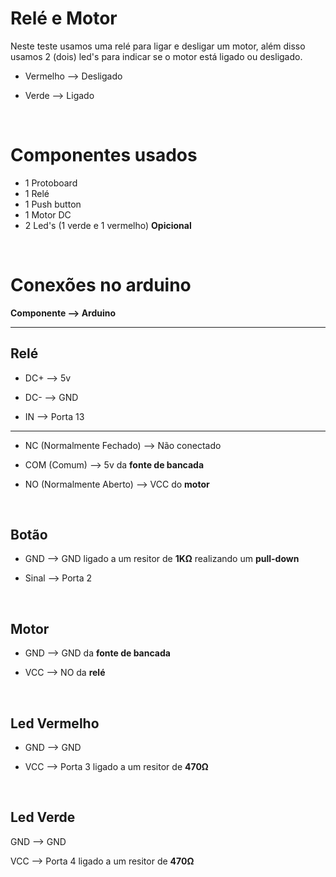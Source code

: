<h1>Relé e Motor</h1>
<div>
Neste teste usamos uma relé para ligar e desligar um motor, além disso usamos 2 (dois) led's para indicar se o motor está ligado ou desligado.

- Vermelho --> Desligado

- Verde --> Ligado

<div></br>
<h1>Componentes usados</h1>

- 1 Protoboard
- 1 Relé
- 1 Push button
- 1 Motor DC
- 2 Led's (1 verde e 1 vermelho) <strong>Opicional</strong></div>

<div></br>
<h1>Conexões no arduino</h1>

<strong>Componente --> Arduino</strong>

___

<h2>Relé</h2>

- DC+ --> 5v

- DC- --> GND

- IN --> Porta 13

___

- NC (Normalmente Fechado) --> Não conectado

- COM (Comum) --> 5v da <strong>fonte de bancada</strong>

- NO (Normalmente Aberto) --> VCC do <strong>motor</strong>


</br><h2>Botão</h2>

- GND --> GND ligado a um resitor de <strong>1KΩ</strong> realizando um <strong>pull-down</strong>

- Sinal --> Porta 2


</br><h2>Motor</h2>

- GND --> GND da <strong>fonte de bancada</strong>

- VCC --> NO da <strong>relé</strong>


</br><h2>Led Vermelho</h2>

- GND --> GND

- VCC --> Porta 3 ligado a um resitor de <strong>470Ω</strong>

</br><h2>Led Verde</h2>

GND --> GND

VCC --> Porta 4 ligado a um resitor de <strong>470Ω</strong>
</div>
